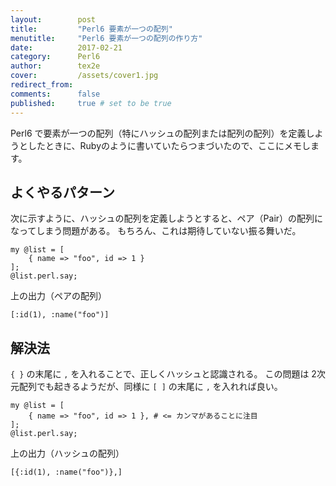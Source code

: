 ```yaml
---
layout:        post
title:         "Perl6 要素が一つの配列"
menutitle:     "Perl6 要素が一つの配列の作り方"
date:          2017-02-21
category:      Perl6
author:        tex2e
cover:         /assets/cover1.jpg
redirect_from:
comments:      false
published:     true # set to be true
---
```


Perl6 で要素が一つの配列（特にハッシュの配列または配列の配列）を定義しようとしたときに、Rubyのように書いていたらつまづいたので、ここにメモします。


よくやるパターン
---------------

次に示すように、ハッシュの配列を定義しようとすると、ペア（Pair）の配列になってしまう問題がある。
もちろん、これは期待していない振る舞いだ。

```perl6
my @list = [
    { name => "foo", id => 1 }
];
@list.perl.say;
```

上の出力（ペアの配列）

```perl6
[:id(1), :name("foo")]
```


解決法
---------------

`{ }` の末尾に `,` を入れることで、正しくハッシュと認識される。
この問題は 2次元配列でも起きるようだが、同様に `[ ]` の末尾に `,` を入れれば良い。

```perl6
my @list = [
    { name => "foo", id => 1 }, # <= カンマがあることに注目
];
@list.perl.say;
```

上の出力（ハッシュの配列）

```perl6
[{:id(1), :name("foo")},]
```
